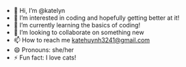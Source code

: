 - 👋 Hi, I’m @katelyn
- 👀 I’m interested in coding and hopefully getting better at it!
- 🌱 I’m currently learning the basics of coding!
- 💞️ I’m looking to collaborate on something new
- 📫 How to reach me katehuynh3241@gmail.com
- 😄 Pronouns: she/her
- ⚡ Fun fact: I love cats!

<!---
katelyn118/katelyn118 is a ✨ special ✨ repository because its `README.md` (this file) appears on your GitHub profile.
You can click the Preview link to take a look at your changes.
--->
